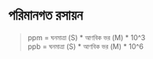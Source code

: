 # পরিমানগত রসায়ন

> ppm = ঘনমাত্রা (S)  *  আণবিক ভর (M)  * 10^3  
> ppb = ঘনমাত্রা (S)  *  আণবিক ভর (M)  * 10^6  